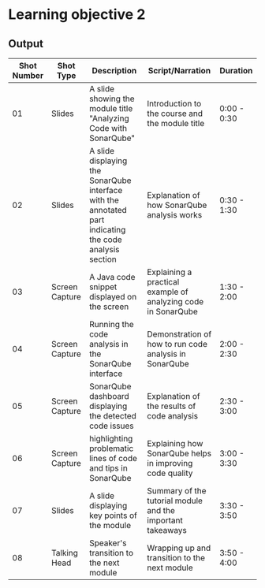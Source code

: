 # Learning objective 2

## Output
| Shot Number | Shot Type | Description | Script/Narration | Duration |
|-------------|-----------|-------------|------------------|----------|
| 01 | Slides | A slide showing the module title "Analyzing Code with SonarQube" | Introduction to the course and the module title | 0:00 - 0:30 |
| 02 | Slides | A slide displaying the SonarQube interface with the annotated part indicating the code analysis section | Explanation of how SonarQube analysis works | 0:30 - 1:30 |
| 03 | Screen Capture | A Java code snippet displayed on the screen | Explaining a practical example of analyzing code in SonarQube | 1:30 - 2:00 |
| 04 | Screen Capture | Running the code analysis in the SonarQube interface | Demonstration of how to run code analysis in SonarQube | 2:00 - 2:30 |
| 05 | Screen Capture | SonarQube dashboard displaying the detected code issues | Explanation of the results of code analysis | 2:30 - 3:00 |
| 06 | Screen Capture | highlighting problematic lines of code and tips in SonarQube | Explaining how SonarQube helps in improving code quality | 3:00 - 3:30 |
| 07 | Slides | A slide displaying key points of the module | Summary of the tutorial module and the important takeaways | 3:30 - 3:50 |
| 08 | Talking Head | Speaker's transition to the next module | Wrapping up and transition to the next module | 3:50 - 4:00 |